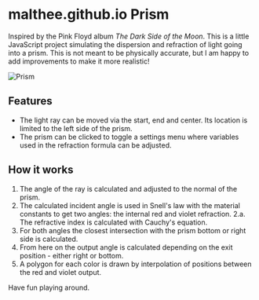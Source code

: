 # malthee.github.io Prism
Inspired by the Pink Floyd album *The Dark Side of the Moon*. 
This is a little JavaScript project simulating the dispersion and refraction of light going into a prism. 
This is not meant to be physically accurate, but I am happy to add improvements to make it more realistic! 

![Prism](https://github.com/malthee/malthee.github.io/assets/18032233/00a163fb-e670-4e15-b2ef-bec53f45b092)

## Features
* The light ray can be moved via the start, end and center. Its location is limited to the left side of the prism.
* The prism can be clicked to toggle a settings menu where variables used in the refraction formula can be adjusted.

## How it works
1. The angle of the ray is calculated and adjusted to the normal of the prism.
2. The calculated incident angle is used in Snell's law with the material constants to get two angles: the internal red and violet refraction.
  2.a. The refractive index is calculated with Cauchy's equation.
3. For both angles the closest intersection with the prism bottom or right side is calculated.
4. From here on the output angle is calculated depending on the exit position - either right or bottom.
5. A polygon for each color is drawn by interpolation of positions between the red and violet output.

Have fun playing around.
